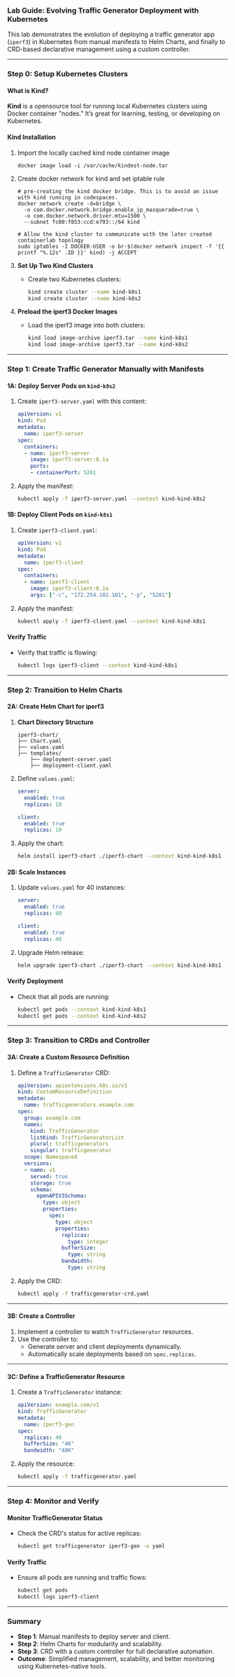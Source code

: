 ### **Lab Guide: Evolving Traffic Generator Deployment with Kubernetes**

This lab demonstrates the evolution of deploying a traffic generator app (`iperf3`) in Kubernetes from manual manifests to Helm Charts, and finally to CRD-based declarative management using a custom controller.

---

### **Step 0: Setup Kubernetes Clusters**

#### **What is Kind?**
**Kind** is a opensource tool for running local Kubernetes clusters using Docker container "nodes." It’s great for learning, testing, or developing on Kubernetes.

#### **Kind Installation**

1. Import the locally cached kind node container image
    ```shell
    docker image load -i /var/cache/kindest-node.tar
    ```

2. Create docker network for kind and set iptable rule
    ```shell
    # pre-creating the kind docker bridge. This is to avoid an issue with kind running in codespaces. 
    docker network create -d=bridge \
      -o com.docker.network.bridge.enable_ip_masquerade=true \
      -o com.docker.network.driver.mtu=1500 \
      --subnet fc00:f853:ccd:e793::/64 kind
    
    # Allow the kind cluster to communicate with the later created containerlab topology
    sudo iptables -I DOCKER-USER -o br-$(docker network inspect -f '{{ printf "%.12s" .ID }}' kind) -j ACCEPT
    ```


3. **Set Up Two Kind Clusters**  
   - Create two Kubernetes clusters:
     ```bash
     kind create cluster --name kind-k8s1
     kind create cluster --name kind-k8s2
     ```

4. **Preload the iperf3 Docker Images**  
   - Load the iperf3 image into both clusters:
     ```bash
     kind load image-archive iperf3.tar --name kind-k8s1
     kind load image-archive iperf3.tar --name kind-k8s2
     ```

---

### **Step 1: Create Traffic Generator Manually with Manifests**

#### **1A: Deploy Server Pods on `kind-k8s2`**
1. Create `iperf3-server.yaml` with this content:
   ```yaml
   apiVersion: v1
   kind: Pod
   metadata:
     name: iperf3-server
   spec:
     containers:
     - name: iperf3-server
       image: iperf3-server:0.1a
       ports:
       - containerPort: 5201
   ```
2. Apply the manifest:
   ```bash
   kubectl apply -f iperf3-server.yaml --context kind-kind-k8s2
   ```

#### **1B: Deploy Client Pods on `kind-k8s1`**
1. Create `iperf3-client.yaml`:
   ```yaml
   apiVersion: v1
   kind: Pod
   metadata:
     name: iperf3-client
   spec:
     containers:
     - name: iperf3-client
       image: iperf3-client:0.1a
       args: ["-c", "172.254.102.101", "-p", "5201"]
   ```
2. Apply the manifest:
   ```bash
   kubectl apply -f iperf3-client.yaml --context kind-kind-k8s1
   ```

#### **Verify Traffic**
- Verify that traffic is flowing:
  ```bash
  kubectl logs iperf3-client --context kind-kind-k8s1
  ```

---

### **Step 2: Transition to Helm Charts**

#### **2A: Create Helm Chart for iperf3**

1. **Chart Directory Structure**
   ```
   iperf3-chart/
   ├── Chart.yaml
   ├── values.yaml
   ├── templates/
       ├── deployment-server.yaml
       ├── deployment-client.yaml
   ```

2. Define `values.yaml`:
   ```yaml
   server:
     enabled: true
     replicas: 10

   client:
     enabled: true
     replicas: 10
   ```

3. Apply the chart:
   ```bash
   helm install iperf3-chart ./iperf3-chart --context kind-kind-k8s1
   ```

#### **2B: Scale Instances**
1. Update `values.yaml` for 40 instances:
   ```yaml
   server:
     enabled: true
     replicas: 40

   client:
     enabled: true
     replicas: 40
   ```
2. Upgrade Helm release:
   ```bash
   helm upgrade iperf3-chart ./iperf3-chart --context kind-kind-k8s1
   ```

#### **Verify Deployment**
- Check that all pods are running:
  ```bash
  kubectl get pods --context kind-kind-k8s1
  kubectl get pods --context kind-kind-k8s2
  ```

---

### **Step 3: Transition to CRDs and Controller**

#### **3A: Create a Custom Resource Definition**
1. Define a `TrafficGenerator` CRD:
   ```yaml
   apiVersion: apiextensions.k8s.io/v1
   kind: CustomResourceDefinition
   metadata:
     name: trafficgenerators.example.com
   spec:
     group: example.com
     names:
       kind: TrafficGenerator
       listKind: TrafficGeneratorList
       plural: trafficgenerators
       singular: trafficgenerator
     scope: Namespaced
     versions:
     - name: v1
       served: true
       storage: true
       schema:
         openAPIV3Schema:
           type: object
           properties:
             spec:
               type: object
               properties:
                 replicas:
                   type: integer
                 bufferSize:
                   type: string
                 bandwidth:
                   type: string
   ```

2. Apply the CRD:
   ```bash
   kubectl apply -f trafficgenerator-crd.yaml
   ```

---

#### **3B: Create a Controller**

1. Implement a controller to watch `TrafficGenerator` resources.
2. Use the controller to:
   - Generate server and client deployments dynamically.
   - Automatically scale deployments based on `spec.replicas`.

---

#### **3C: Define a TrafficGenerator Resource**
1. Create a `TrafficGenerator` instance:
   ```yaml
   apiVersion: example.com/v1
   kind: TrafficGenerator
   metadata:
     name: iperf3-gen
   spec:
     replicas: 40
     bufferSize: "4K"
     bandwidth: "40K"
   ```

2. Apply the resource:
   ```bash
   kubectl apply -f trafficgenerator.yaml
   ```

---

### **Step 4: Monitor and Verify**

#### **Monitor TrafficGenerator Status**
- Check the CRD's status for active replicas:
  ```bash
  kubectl get trafficgenerator iperf3-gen -o yaml
  ```

#### **Verify Traffic**
- Ensure all pods are running and traffic flows:
  ```bash
  kubectl get pods
  kubectl logs iperf3-client
  ```

---

### **Summary**

- **Step 1**: Manual manifests to deploy server and client.  
- **Step 2**: Helm Charts for modularity and scalability.  
- **Step 3**: CRD with a custom controller for full declarative automation.  
- **Outcome**: Simplified management, scalability, and better monitoring using Kubernetes-native tools.
